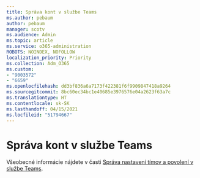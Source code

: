 ```yaml
---
title: Správa kont v službe Teams
ms.author: pebaum
author: pebaum
manager: scotv
ms.audience: Admin
ms.topic: article
ms.service: o365-administration
ROBOTS: NOINDEX, NOFOLLOW
localization_priority: Priority
ms.collection: Adm_O365
ms.custom:
- "9003572"
- "6659"
ms.openlocfilehash: dd3bf836a6a7173f422381f6f9909847418a9264
ms.sourcegitcommit: 8bc60ec34bc1e40685e3976576e04a2623f63a7c
ms.translationtype: HT
ms.contentlocale: sk-SK
ms.lasthandoff: 04/15/2021
ms.locfileid: "51794667"
---
```

# <a name="managing-teams-accounts"></a>Správa kont v službe Teams

Všeobecné informácie nájdete v časti [Správa nastavení tímov a povolení v službe Teams](https://support.microsoft.com/office/ce053b04-1b8e-4796-baa8-90dc427b3acc#ID0EAABAAA=Desktop).

